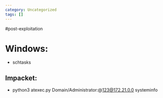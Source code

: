 ```yaml
---
category: Uncategorized
tags: []
---
```

#post-exploitation
# Windows: 

- schtasks

## Impacket: 

- python3 atexec.py Domain/Administrator:<Password>@123@172.21.0.0 systeminfo


